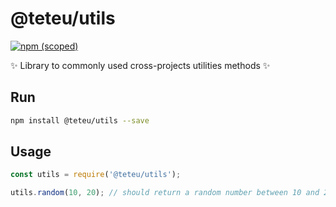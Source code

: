 # @teteu/utils
[![npm (scoped)](https://img.shields.io/npm/v/@teteu/utils?label=%40teteu%2Futils&style=for-the-badge)](https://www.npmjs.com/package/@teteu/utils)

✨ Library to commonly used cross-projects utilities methods ✨

## Run
```bash
npm install @teteu/utils --save
```

## Usage
```js
const utils = require('@teteu/utils');

utils.random(10, 20); // should return a random number between 10 and 20
```